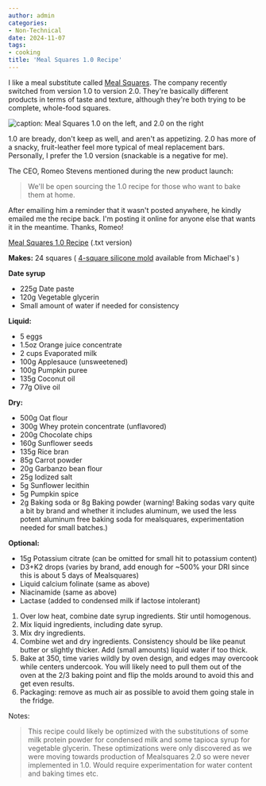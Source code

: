 ```yaml
---
author: admin
categories:
- Non-Technical
date: 2024-11-07
tags:
- cooking
title: 'Meal Squares 1.0 Recipe'
---
```


I like a meal substitute called [Meal Squares](https://mealsquares.com/). The company recently switched from version 1.0 to version 2.0. They're basically different products in terms of taste and texture, although they're both trying to be complete, whole-food squares.

![caption: Meal Squares 1.0 on the left, and 2.0 on the right](mealsquares.jpg)

1.0 are bready, don't keep as well, and aren't as appetizing. 2.0 has more of a snacky, fruit-leather feel more typical of meal replacement bars. Personally, I prefer the 1.0 version (snackable is a negative for me).

The CEO, Romeo Stevens mentioned during the new product launch:

> We'll be open sourcing the 1.0 recipe for those who want to bake them at home.

After emailing him a reminder that it wasn't posted anywhere, he kindly emailed me the recipe back. I'm posting it online for anyone else that wants it in the meantime. Thanks, Romeo!

[Meal Squares 1.0 Recipe](https://za3k.com/archive/mealsquares1.txt) (.txt version)

**Makes:** 24 squares ( [4-square silicone mold](https://www.michaels.com/product/6-pack-square-silicone-candy-mold-by-celebrate-it-MP477416) available from Michael's )

**Date syrup**

- 225g Date paste
- 120g Vegetable glycerin
- Small amount of water if needed for consistency

**Liquid:**

- 5 eggs
- 1.5oz Orange juice concentrate
- 2 cups Evaporated milk
- 100g Applesauce (unsweetened)
- 100g Pumpkin puree
- 135g Coconut oil
- 77g Olive oil

**Dry:**

- 500g Oat flour
- 300g Whey protein concentrate (unflavored)
- 200g Chocolate chips
- 160g Sunflower seeds
- 135g Rice bran
- 85g Carrot powder
- 20g Garbanzo bean flour
- 25g Iodized salt
- 5g Sunflower lecithin
- 5g Pumpkin spice
- 2g Baking soda or 8g Baking powder (warning! Baking sodas vary quite a bit by brand and whether it includes aluminum, we used the less potent aluminum free baking soda for mealsquares, experimentation needed for small batches.)

**Optional:**

- 15g Potassium citrate (can be omitted for small hit to potassium content)
- D3+K2 drops (varies by brand, add enough for ~500% your DRI since this is about 5 days of Mealsquares)
- Liquid calcium folinate (same as above)
- Niacinamide (same as above)
- Lactase (added to condensed milk if lactose intolerant)

1. Over low heat, combine date syrup ingredients. Stir until homogenous.
2. Mix liquid ingredients, including date syrup.
3. Mix dry ingredients.
4. Combine wet and dry ingredients. Consistency should be like peanut butter or slightly thicker. Add (small amounts) liquid water if too thick. 
5. Bake at 350, time varies wildly by oven design, and edges may overcook while centers undercook. You will likely need to pull them out of the oven at the 2/3 baking point and flip the molds around to avoid this and get even results.
6. Packaging: remove as much air as possible to avoid them going stale in the fridge.

Notes:

> This recipe could likely be optimized with the substitutions of some milk protein powder for condensed milk and some tapioca syrup for vegetable glycerin. These optimizations were only discovered as we were moving towards production of Mealsquares 2.0 so were never implemented in 1.0. Would require experimentation for water content and baking times etc.
